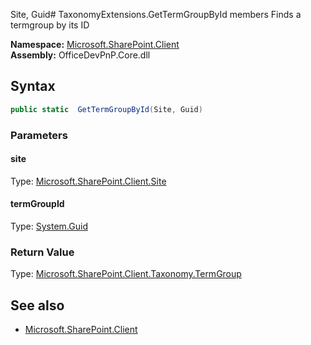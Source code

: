 Site, Guid# TaxonomyExtensions.GetTermGroupById members
Finds a termgroup by its ID  

**Namespace:** [Microsoft.SharePoint.Client](Microsoft.SharePoint.Client.md)  
**Assembly:** OfficeDevPnP.Core.dll  
## Syntax
```C#
public static  GetTermGroupById(Site, Guid)
```
### Parameters
#### site
Type: [Microsoft.SharePoint.Client.Site](Microsoft.SharePoint.Client.Site.md) 
#### 
#### termGroupId
Type: [System.Guid](System.Guid.md) 
#### 
### Return Value
Type: [Microsoft.SharePoint.Client.Taxonomy.TermGroup](Microsoft.SharePoint.Client.Taxonomy.TermGroup.md)
## See also
- [Microsoft.SharePoint.Client](Microsoft.SharePoint.Client.md)

